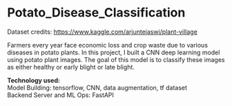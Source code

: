 # Potato_Disease_Classification

Dataset credits: https://www.kaggle.com/arjuntejaswi/plant-village

Farmers every year face economic loss and crop waste due to various diseases in potato plants. 
In this project, I built a CNN deep learning model using potato plant images. The goal of this model is to classify these images as either healthy or early blight or late blight. 

**Technology used:** <br>
Model Building: tensorflow, CNN, data augmentation, tf dataset <br>
Backend Server and ML Ops: FastAPI <br>
